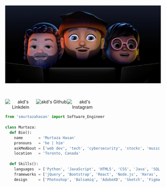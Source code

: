 <p align="center">
  <img src="https://raw.githubusercontent.com/smurtazahasan/smurtazahasan/main/murtaza_cover.png" />
</p>
<br><br>
<a style="text-align:center;" href="https://www.linkedin.com/in/s-murtaza-hasan/">
  <img align="left" alt="akd's Linkdein" width="100px" src="https://img.shields.io/badge/Linkedin-0A66C2?style=for-the-badge&logo=Linkedin&logoColor=white" />
</a>
<a style="text-align:center;" href="https://github.com/smurtazahasan">
  <img align="left" alt="akd's Github" width="100px" src="https://img.shields.io/badge/Github-181717?style=for-the-badge&logo=Github&logoColor=white" />
</a>
<a style="text-align:center;" href="https://www.instagram.com/taza.naan/">
  <img align="left" alt="akd's Instagram" width="100px" src="https://img.shields.io/badge/Instagram-E4405F?style=for-the-badge&logo=instagram&logoColor=white" />
</a>
<br><br>

```python
from 'smurtazahasan' import Software_Engineer

class Murtaza:
  def Bio():
    name       = 'Murtaza Hasan'
    pronouns   = 'he | him'
    askMeAbout = ['web dev', 'tech', 'cybersecurity', 'stocks', 'music', 'coffee']
    location   = 'Toronto, Canada'
  
  def Skills():
    languages  = ['Python', 'JavaScript', 'HTML5', 'CSS', 'Java', 'SQL', 'C#']
    frameworks = ['jQuery', 'Bootstrap', 'React', 'Node.js', 'Keras', 'Pandas', 'NumPy', 'Docker', 'Git']
    design     = ['Photoshop', 'Balsamiq', 'AdobeXD', 'Sketch', 'Figma']

```
